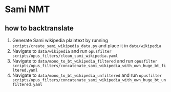 # Sami NMT

## how to backtranslate

1. Generate Sami wikipedia plaintext by running `scripts/create_sami_wikipedia_data.py` and place it in `data/wikipedia`
2. Navigate to `data/wikipedia` and run `opusfilter scripts/opus_filters/clean_sami_wikipedia.yaml`
3. Navigate to `data/mono_to_bt_wikipedia_filtered` and run `opusfilter scripts/opus_filters/concatenate_sami_wikipedia_with_own_huge_bt_filtered.yaml`
4. Navigate to `data/mono_to_bt_wikipedia_unfiltered` and run `opusfilter scripts/opus_filters/concatenate_sami_wikipedia_with_own_huge_bt_unfiltered.yaml`
